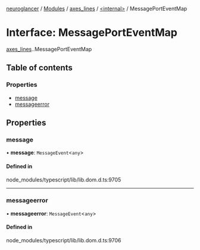 [neuroglancer](../README.md) / [Modules](../modules.md) / [axes\_lines](../modules/axes_lines.md) / [<internal\>](../modules/axes_lines._internal_.md) / MessagePortEventMap

# Interface: MessagePortEventMap

[axes_lines](../modules/axes_lines.md).[<internal>](../modules/axes_lines._internal_.md).MessagePortEventMap

## Table of contents

### Properties

- [message](axes_lines._internal_.MessagePortEventMap.md#message)
- [messageerror](axes_lines._internal_.MessagePortEventMap.md#messageerror)

## Properties

### message

• **message**: `MessageEvent`<`any`\>

#### Defined in

node_modules/typescript/lib/lib.dom.d.ts:9705

___

### messageerror

• **messageerror**: `MessageEvent`<`any`\>

#### Defined in

node_modules/typescript/lib/lib.dom.d.ts:9706
